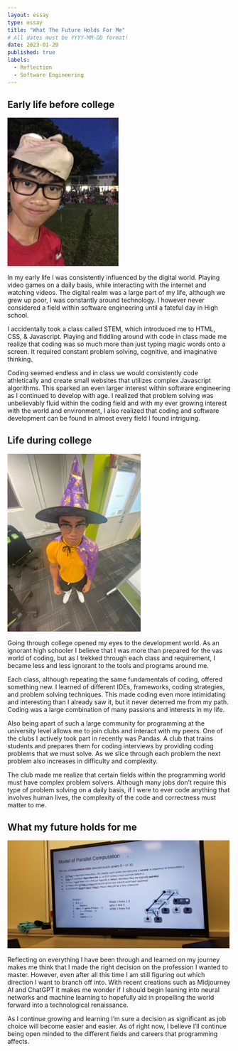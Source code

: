 ```yaml
---
layout: essay
type: essay
title: "What The Future Holds For Me"
# All dates must be YYYY-MM-DD format!
date: 2023-01-20
published: true
labels:
  - Reflection
  - Software Engineering
---
```


<!-- <img width="300px" class="rounded float-start pe-4" src="" -->

## Early life before college


<img width="250px" class="rounded float-start pe-4" src="../img/what_the_future_holds/highschool.jpg">

In my early life I was consistently influenced by the digital world. Playing video games on a daily basis, while interacting with the internet and watching videos. The digital realm was a large part of my life, although we grew up poor, I was constantly around technology. I however never considered a field within software engineering until a fateful day in High school. 

I accidentally took a class called STEM, which introduced  me to HTML, CSS, & Javascript. Playing and fiddling around with code in class made me realize that coding was so much more than just typing magic words onto a screen. It required constant problem solving, cognitive, and imaginative thinking. 

Coding seemed endless and in class we would consistently code athletically and create small websites that utilizes complex Javascript algorithms. This sparked an even larger interest within software engineering as I continued to develop with age. I realized that problem solving was unbelievably fluid within the coding field and with my ever growing interest with the world and environment, I also realized that coding and software development can be found in almost every field I found intriguing.


## Life during college

<img width="300px" class="rounded float-start pe-4" src="../img/what_the_future_holds/college.jpg">

Going through college opened my eyes to the development world. As an ignorant high schooler I believe that I was more than prepared for the vas world of coding, but as I trekked through each class and requirement, I became less and less ignorant to the tools and programs around me. 

Each class, although repeating the same fundamentals of coding, offered something new. I learned of different IDEs, frameworks, coding strategies, and problem solving techniques. This made coding even more intimidating and interesting than I already saw it, but it never deterred me from my path. Coding was a large combination of many passions and interests in my life.

Also being apart of such a large community for programming at the university level allows me to join clubs and interact with my peers. One of the clubs I actively took part in recently was Pandas. A club that trains students and prepares them for coding interviews by providing coding problems that we must solve. As we slice through each problem the next problem also increases in difficulty and complexity. 

The club made me realize that certain fields within the programming world must have complex problem solvers. Although many jobs don’t require this type of problem solving on a daily basis, if I were to ever code anything that involves human lives, the complexity of the code and correctness must matter to me.

## What my future holds for me

<img width="500px" class="rounded float-start pe-4" src="../img/what_the_future_holds/code_example.jpg">

Reflecting on everything I have been through and learned on my journey makes me think that I made the right decision on the profession I wanted to master. However, even after all this time I am still figuring out which direction I want to branch off into. With recent creations such as Midjourney AI and ChatGPT it makes me wonder if I should begin leaning into neural networks and machine learning to hopefully aid in propelling the world forward into a technological renaissance. 

As I continue growing and learning I’m sure a decision as significant as job choice will become easier and easier. As of right now, I believe I’ll continue being open minded to the different fields and careers that programming affects.
